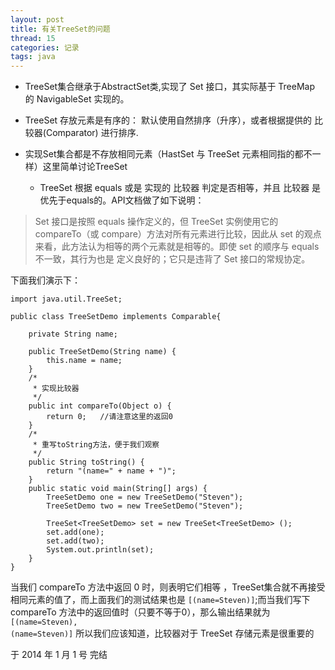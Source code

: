 ```yaml
---
layout: post
title: 有关TreeSet的问题
thread: 15
categories: 记录
tags: java
---
```


 - TreeSet集合继承于AbstractSet类,实现了 Set 接口，其实际基于 TreeMap 的 NavigableSet 实现的。

- TreeSet 存放元素是有序的： 默认使用自然排序（升序），或者根据提供的 比较器(Comparator) 进行排序.

- 实现Set集合都是不存放相同元素（HastSet 与 TreeSet 元素相同指的都不一样）这里简单讨论TreeSet

  *  TreeSet 根据 equals 或是 实现的 比较器 判定是否相等，并且 比较器 是优先于equals的。API文档做了如下说明：
  
> Set 接口是按照 equals 操作定义的，但 TreeSet 实例使用它的 compareTo（或 compare）方法对所有元素进行比较，因此从 set 的观点来看，此方法认为相等的两个元素就是相等的。即使 set 的顺序与 equals 不一致，其行为也是 定义良好的；它只是违背了 Set 接口的常规协定。

下面我们演示下：

	import java.util.TreeSet;

	public class TreeSetDemo implements Comparable{
	
		private String name;
	
		public TreeSetDemo(String name) {
			this.name = name;
		}	
        /*
         * 实现比较器
         */
        public int compareTo(Object o) {		
            return 0;   //请注意这里的返回0
        }
        /*
         * 重写toString方法，便于我们观察
         */
        public String toString() {
            return "(name=" + name + ")";
        }	
        public static void main(String[] args) {
            TreeSetDemo one = new TreeSetDemo("Steven");
            TreeSetDemo two = new TreeSetDemo("Steven");	
            
            TreeSet<TreeSetDemo> set = new TreeSet<TreeSetDemo> ();
            set.add(one);
            set.add(two);
            System.out.println(set);
        }
    }

当我们 compareTo 方法中返回 0 时，则表明它们相等 ，TreeSet集合就不再接受相同元素的值了，而上面我们的测试结果也是 <code>[(name=Steven)]</code>;而当我们写下 compareTo 方法中的返回值时（只要不等于0），那么输出结果就为<code>[(name=Steven), (name=Steven)]</code> 
所以我们应该知道，比较器对于 TreeSet 存储元素是很重要的
 
  于 2014 年 1 月 1 号 完结

